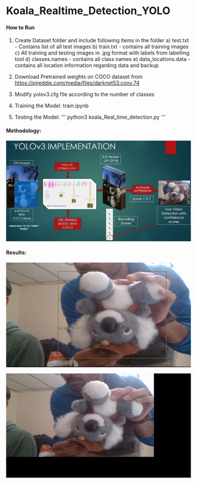 # Koala_Realtime_Detection_YOLO

#### How to Run
1. Create Dataset folder and include following items in the folder
    a) test.txt - Contains list of all test images
    b) train.txt - contains all training images
    c) All training and testing images in .jpg format with labels from labellmg tool
    d) classes.names - contains all class names
    e) data_locations.data - contains all location information regarding data and backup

2. Download Pretrained weights on COCO dataset from https://pjreddie.com/media/files/darknet53.conv.74
3. Modify yolov3.cfg file according to the number of classes
4. Training the Model: train.ipynb
5. Testing the Model: 
'''
python3 koala_Real_time_detection.py
'''

#### Methodology:
![alt text](./images/yolov3.jpg "architecture")

#### Results:
![alt text](./images/detection.jpg "Real Time detection")

![alt text](./images/detection_video.gif "Real Time detection")

